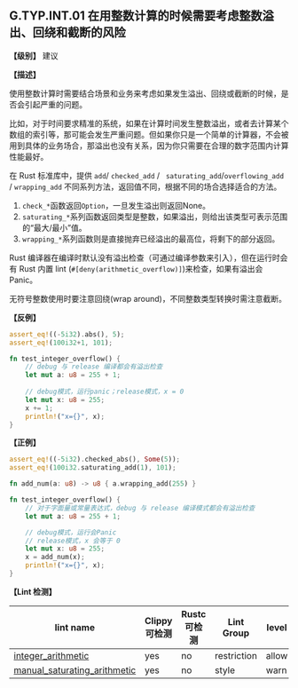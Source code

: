 ## G.TYP.INT.01  在用整数计算的时候需要考虑整数溢出、回绕和截断的风险

**【级别】** 建议

**【描述】**

使用整数计算时需要结合场景和业务来考虑如果发生溢出、回绕或截断的时候，是否会引起严重的问题。

比如，对于时间要求精准的系统，如果在计算时间发生整数溢出，或者去计算某个数组的索引等，那可能会发生严重问题。但如果你只是一个简单的计算器，不会被用到具体的业务场合，那溢出也没有关系，因为你只需要在合理的数字范围内计算性能最好。

在 Rust 标准库中，提供 `add`/ `checked_add` / ` saturating_add`/`overflowing_add` / `wrapping_add` 不同系列方法，返回值不同，根据不同的场合选择适合的方法。

1. `check_*`函数返回`Option`，一旦发生溢出则返回None。
2. `saturating_*`系列函数返回类型是整数，如果溢出，则给出该类型可表示范围的“最大/最小”值。
3. `wrapping_*`系列函数则是直接抛弃已经溢出的最高位，将剩下的部分返回。

Rust 编译器在编译时默认没有溢出检查（可通过编译参数来引入），但在运行时会有 Rust 内置 lint (`#[deny(arithmetic_overflow)]`)来检查，如果有溢出会 Panic。

无符号整数使用时要注意回绕(wrap around)，不同整数类型转换时需注意截断。

**【反例】**

```rust
assert_eq!((-5i32).abs(), 5);
assert_eq!(100i32+1, 101);

fn test_integer_overflow() {
    // debug 与 release 编译都会有溢出检查
    let mut a: u8 = 255 + 1;
    
    // debug模式，运行panic；release模式，x = 0
    let mut x: u8 = 255;
    x += 1;
    println!("x={}", x);
}
```

**【正例】**

```rust
assert_eq!((-5i32).checked_abs(), Some(5));
assert_eq!(100i32.saturating_add(1), 101);

fn add_num(a: u8) -> u8 { a.wrapping_add(255) }

fn test_integer_overflow() {
    // 对于字面量或常量表达式，debug 与 release 编译模式都会有溢出检查
    let mut a: u8 = 255 + 1;

    // debug模式，运行会Panic
    // release模式，x 会等于 0
    let mut x: u8 = 255;
    x = add_num(x);
    println!("x={}", x);
}
```

**【Lint 检测】**

| lint name                                                    | Clippy 可检测 | Rustc 可检测 | Lint Group  | level |
| ------------------------------------------------------------ | ------------- | ------------ | ----------- | ----- |
| [integer_arithmetic](https://rust-lang.github.io/rust-clippy/master/#integer_arithmetic) | yes           | no           | restriction | allow |
| [manual_saturating_arithmetic](https://rust-lang.github.io/rust-clippy/master/#manual_saturating_arithmetic) | yes           | no           | style       | warn |





